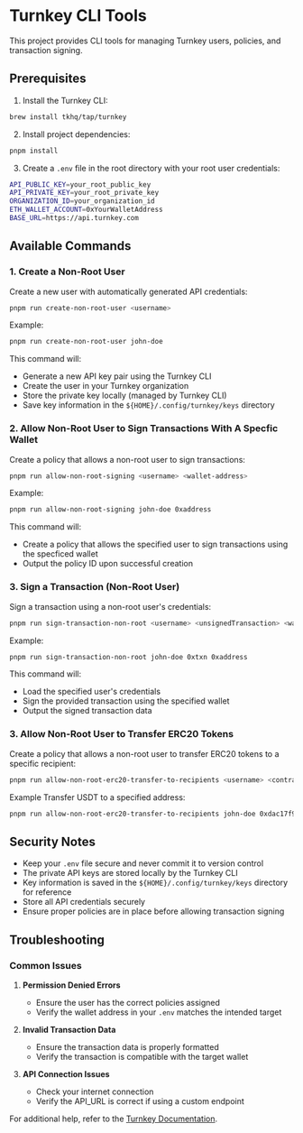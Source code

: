 # Turnkey CLI Tools

This project provides CLI tools for managing Turnkey users, policies, and transaction signing.

## Prerequisites

1. Install the Turnkey CLI:
```bash
brew install tkhq/tap/turnkey
```

2. Install project dependencies:
```bash
pnpm install
```

3. Create a `.env` file in the root directory with your root user credentials:
```bash
API_PUBLIC_KEY=your_root_public_key
API_PRIVATE_KEY=your_root_private_key
ORGANIZATION_ID=your_organization_id
ETH_WALLET_ACCOUNT=0xYourWalletAddress
BASE_URL=https://api.turnkey.com  
```

## Available Commands

### 1. Create a Non-Root User

Create a new user with automatically generated API credentials:

```bash
pnpm run create-non-root-user <username>
```

Example:
```bash
pnpm run create-non-root-user john-doe
```

This command will:
- Generate a new API key pair using the Turnkey CLI
- Create the user in your Turnkey organization
- Store the private key locally (managed by Turnkey CLI)
- Save key information in the `${HOME}/.config/turnkey/keys` directory

### 2. Allow Non-Root User to Sign Transactions With A Specfic Wallet

Create a policy that allows a non-root user to sign transactions:

```bash
pnpm run allow-non-root-signing <username> <wallet-address>
```

Example:
```bash
pnpm run allow-non-root-signing john-doe 0xaddress
```

This command will:
- Create a policy that allows the specified user to sign transactions using the specficed wallet
- Output the policy ID upon successful creation

### 3. Sign a Transaction (Non-Root User)

Sign a transaction using a non-root user's credentials:

```bash
pnpm run sign-transaction-non-root <username> <unsignedTransaction> <wallet-address>
```

Example:
```bash
pnpm run sign-transaction-non-root john-doe 0xtxn 0xaddress
```

This command will:
- Load the specified user's credentials
- Sign the provided transaction using the specified wallet
- Output the signed transaction data

### 3. Allow Non-Root User to Transfer ERC20 Tokens

Create a policy that allows a non-root user to transfer ERC20 tokens to a specific recipient:

```bash
pnpm run allow-non-root-erc20-transfer-to-recipients <username> <contractAddress> <recipientAddress>
```
Example Transfer USDT to a specified address:
```bash
pnpm run allow-non-root-erc20-transfer-to-recipients john-doe 0xdac17f958d2ee523a2206206994597c13d831ec7 0x3b8d544B448100e719909D5Be512f0faf841AC82
```

## Security Notes

- Keep your `.env` file secure and never commit it to version control
- The private API keys are stored locally by the Turnkey CLI
- Key information is saved in the `${HOME}/.config/turnkey/keys` directory for reference
- Store all API credentials securely
- Ensure proper policies are in place before allowing transaction signing

## Troubleshooting

### Common Issues

1. **Permission Denied Errors**
   - Ensure the user has the correct policies assigned
   - Verify the wallet address in your `.env` matches the intended target

2. **Invalid Transaction Data**
   - Ensure the transaction data is properly formatted
   - Verify the transaction is compatible with the target wallet

3. **API Connection Issues**
   - Check your internet connection
   - Verify the API_URL is correct if using a custom endpoint

For additional help, refer to the [Turnkey Documentation](https://docs.turnkey.com/).